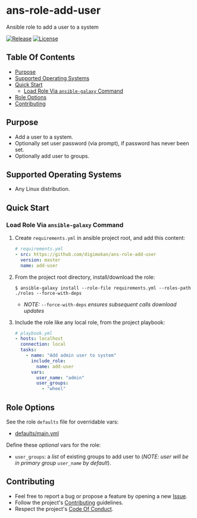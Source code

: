 # ans-role-add-user

Ansible role to add a user to a system

[![Release](https://img.shields.io/github/release/digimokan/ans-role-add-user.svg?label=release)](https://github.com/digimokan/ans-role-add-user/releases/latest "Latest Release Notes")
[![License](https://img.shields.io/badge/license-MIT-blue.svg?label=license)](LICENSE.md "Project License")

## Table Of Contents

* [Purpose](#purpose)
* [Supported Operating Systems](#supported-operating-systems)
* [Quick Start](#quick-start)
    * [Load Role Via `ansible-galaxy` Command](#load-role-via-ansible-galaxy-command)
* [Role Options](#role-options)
* [Contributing](#contributing)

## Purpose

* Add a user to a system.
* Optionally set user password (via prompt), if password has never been set.
* Optionally add user to groups.

## Supported Operating Systems

* Any Linux distribution.

## Quick Start

### Load Role Via `ansible-galaxy` Command

1. Create `requirements.yml` in ansible project root, and add this content:

   ```yaml
   # requirements.yml
   - src: https://github.com/digimokan/ans-role-add-user
     version: master
     name: add-user
   ```

2. From the project root directory, install/download the role:

   ```shell
   $ ansible-galaxy install --role-file requirements.yml --roles-path ./roles --force-with-deps
   ```

   * _NOTE:_ `--force-with-deps` _ensures subsequent calls download updates_

3. Include the role like any local role, from the project playbook:

   ```yaml
   # playbook.yml
   - hosts: localhost
     connection: local
     tasks:
       - name: "Add admin user to system"
         include_role:
           name: add-user
         vars:
           user_name: "admin"
           user_groups:
             - "wheel"
   ```

## Role Options

See the role `defaults` file for overridable vars:

  * [defaults/main.yml](../defaults/main.yml)

Define these _optional_ vars for the role:

  * `user_groups`: a _list_ of existing groups to add user to (_NOTE: user will
    be in primary group `user_name` by default_).

## Contributing

* Feel free to report a bug or propose a feature by opening a new
  [Issue](https://github.com/digimokan/ans-role-add-user/issues).
* Follow the project's [Contributing](CONTRIBUTING.md) guidelines.
* Respect the project's [Code Of Conduct](CODE_OF_CONDUCT.md).

